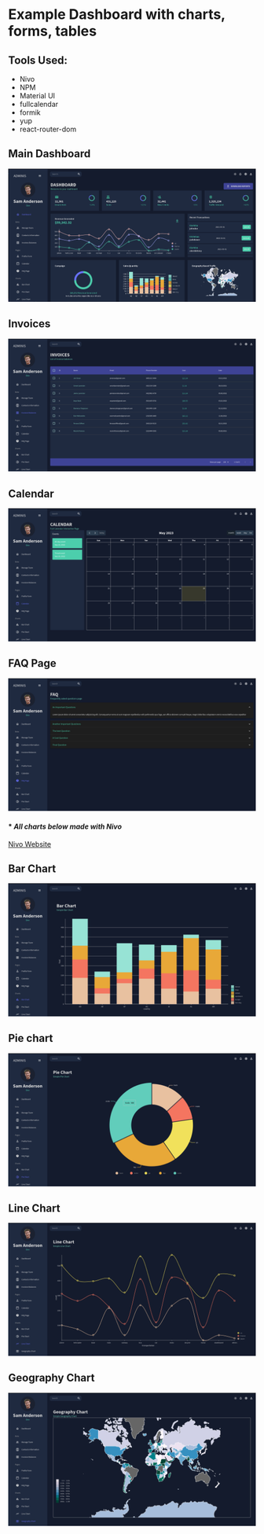 # Example Dashboard with charts, forms, tables

## Tools Used:

- Nivo
- NPM
- Material UI
- fullcalendar
- formik
- yup
- react-router-dom

## Main Dashboard

![Dashboard](./readme-images/dashboard.png)

## Invoices

![Invoices](./readme-images/invoices.png)

## Calendar

![Calendar](./readme-images/calendar.png)

## FAQ Page

![FAQ](./readme-images/faq.png)

#### \* _All charts below made with Nivo_

[Nivo Website](https://nivo.rocks/)

## Bar Chart

![Bar Chart](./readme-images/bar.png)

## Pie chart

![Pie chart](./readme-images/pie.png)

## Line Chart

![Line Chart](./readme-images/line.png)

## Geography Chart

![Geography Chart](./readme-images/geo.png)
